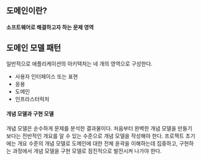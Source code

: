 ## **도메인이란?**

#### 소프트웨어로 해결하고자 하는 문제 영역



## 도메인 모델 패턴

일반적으로 애플리케이션의 아키텍처는 네 개의 영역으로 구성한다.

- 사용자 인터페이스 또는 표현
- 응용
- 도메인
- 인프라스터럭처

#### 개념 모델과 구현 모델

개념 모델은 순수하게 문제를 분석한 결과물이다.  처음부터 완벽한 개념 모델을 만들기보다는 전반적인 개요를 알 수 있는 수준으로 개념 모델을 작성해야 한다. 프로젝트 초기에는 개요 수준의 개념 모델로 도메인에 대한 전체 윤곽을 이해하는데 집중하고, 구현하는 과정에서 개념 모델을 구현 모델로 점진적으로 발전시켜 나가야 한다.

